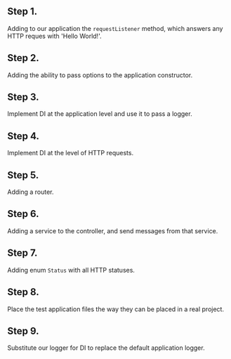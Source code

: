 ## Step 1.

Adding to our application the `requestListener` method, which answers any HTTP reques with 'Hello World!'.

## Step 2.

Adding the ability to pass options to the application constructor.

## Step 3.

Implement DI at the application level and use it to pass a logger.

## Step 4.

Implement DI at the level of HTTP requests.

## Step 5.

Adding a router.

## Step 6.

Adding a service to the controller, and send messages from that service.

## Step 7.

Adding enum `Status` with all HTTP statuses.

## Step 8.

Place the test application files the way they can be placed in a real project.

## Step 9.

Substitute our logger for DI to replace the default application logger.
